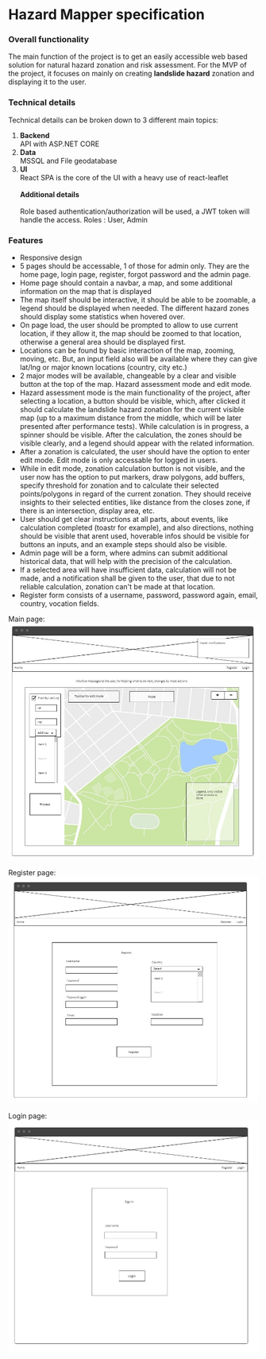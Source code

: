 # Hazard Mapper specification

### Overall functionality
The main function of the project is to get an easily accessible web based solution for natural hazard zonation and risk assessment.
For the MVP of the project, it focuses on mainly on creating <b>landslide hazard</b> zonation and displaying it to the user.

### Technical details
Technical details can be broken down to 3 different main topics:
1. <b>Backend</b> <br> API with ASP.NET CORE 
2. <b>Data</b> <br> MSSQL and File geodatabase
3. <b>UI</b> <br> React SPA is the core of the UI with a heavy use of react-leaflet
<br><br>
<b>Additional details</b><br>
<br> Role based authentication/authorization will be used, a JWT token will handle the access. Roles : User, Admin  


### Features
* Responsive design
* 5 pages should be accessable, 1 of those for admin only. They are the home page, login page, register, forgot password and the admin page.
* Home page should contain a navbar, a map, and some additional information on the map that is displayed
* The map itself should be interactive, it should be able to be zoomable, a legend should be displayed when needed. The different hazard zones should display some statistics when hovered over.
* On page load, the user should be prompted to allow to use current location, if they allow it, the map should be zoomed to that location, otherwise a general area should be displayed first.
* Locations can be found by basic interaction of the map, zooming, moving, etc. But, an input field also will be available where they can give lat/lng or major known locations (country, city etc.)
* 2 major modes will be available, changeable by a clear and visible button at the top of the map. Hazard assessment mode and edit mode.
* Hazard assessment mode is the main functionality of the project, after selecting a location, a button should be visible, which, after clicked it should calculate the landslide hazard zonation for the current visible map (up to a maximum distance from the middle, which will be later presented after performance tests). While calculation is in progress, a spinner should be visible. After the calculation, the zones should be visible clearly, and a legend should appear with the related information.
* After a zonation is calculated, the user should have the option to enter edit mode. Edit mode is only accessable for logged in users.
* While in edit mode, zonation calculation button is not visible, and the user now has the option to put markers, draw polygons, add buffers, specify threshold for zonation and to calculate their selected points/polygons in regard of the current zonation. They should receive insights to their selected entities, like distance from the closes zone, if there is an intersection, display area, etc.
* User should get clear instructions at all parts, about events, like calculation completed (toastr for example), and also directions, nothing should be visible that arent used, hoverable infos should be visible for buttons an inputs, and an example steps should also be visible.
* Admin page will be a form, where admins can submit additional historical data, that will help with the precision of the calculation.
* If a selected area will have insufficient data, calculation will not be made, and a notification shall be given to the user, that due to not reliable calculation, zonation can't be made at that location.
* Register form consists of a username, password, password again, email, country, vocation fields.

Main page:
![alt text](https://github.com/sador23/HazardMapper/blob/master/images/main.jpg "Main")

Register page:
![alt text](https://github.com/sador23/HazardMapper/blob/master/images/register.jpg "Register")

Login page:
![alt text](https://github.com/sador23/HazardMapper/blob/master/images/login.jpg "Login")
